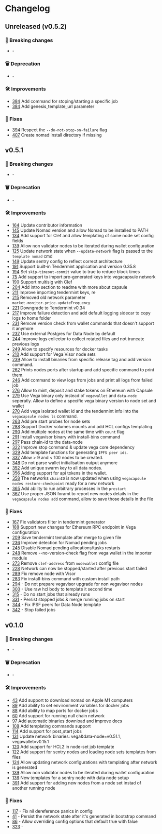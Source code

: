 # Changelog

## Unreleased (v0.5.2)

### 🚨 Breaking changes

- [](https://github.com/vegaprotocol/vegacapsule/issues/xxxx) -

### 🗑️ Deprecation

- [](https://github.com/vegaprotocol/vegacapsule/issues/xxxx) -

### 🛠 Improvements

- [384](https://github.com/vegaprotocol/vegacapsule/issues/384) Add command for stoping/starting a specific job
- [384](https://github.com/vegaprotocol/vegacapsule/issues/397) Add genesis_template_url parameter

### 🐛 Fixes

- [394](https://github.com/vegaprotocol/vegacapsule/pull/394) Respect the `--do-not-stop-on-failure` flag
- [407](https://github.com/vegaprotocol/vegacapsule/pull/407) Create nomad install directory if missing

## v0.5.1

### 🚨 Breaking changes

- [](https://github.com/vegaprotocol/vegacapsule/issues/xxxx) -

### 🗑️ Deprecation

- [](https://github.com/vegaprotocol/vegacapsule/issues/xxxx) -

### 🛠 Improvements

- [164](https://github.com/vegaprotocol/vegacapsule/issues/164) Update contributor information
- [145](https://github.com/vegaprotocol/vegacapsule/issues/145) Update Nomad version and allow Nomad to be installed to PATH
- [134](https://github.com/vegaprotocol/vegacapsule/issues/134) Add support for Clef and allow templating of some node set config fields
- [139](https://github.com/vegaprotocol/vegacapsule/issues/139) Allow non validator nodes to be iterated during wallet configuration
- [125](https://github.com/vegaprotocol/vegacapsule/issues/125) Update network state when `--update-network` flag is passed to the `template nomad` cmd
- [149](https://github.com/vegaprotocol/vegacapsule/issues/149) Update sentry config to reflect correct architecture
- [191](https://github.com/vegaprotocol/vegacapsule/issues/191) Support built-in Tendermint application and version 0.35.8
- [194](https://github.com/vegaprotocol/vegacapsule/issues/194) Set `skip-timeout-commit` value to true to reduce block times
- [75](https://github.com/vegaprotocol/vegacapsule/issues/75) Add support to import pre-generated keys into vegacapsule network
- [190](https://github.com/vegaprotocol/vegacapsule/issues/190) Support multisig with Clef
- [204](https://github.com/vegaprotocol/vegacapsule/pull/204) Add intro section to readme with more about capsule
- [211](https://github.com/vegaprotocol/vegacapsule/pull/211) Improve importing tendermint keys, re
- [215](https://github.com/vegaprotocol/vegacapsule/pull/215) Removed old network parameter `market.monitor.price.updateFrequency`
- [221](https://github.com/vegaprotocol/vegacapsule/pull/221) Downgrade to Tendermint v0.34
- [217](https://github.com/vegaprotocol/vegacapsule/pull/217) Improve failure detection and add default logging sidecar to copy logs to home folder
- [231](https://github.com/vegaprotocol/vegacapsule/issues/231) Remove version check from wallet commands that doesn't support it anymore
- [237](https://github.com/vegaprotocol/vegacapsule/issues/237) Use external Postgres for Data Node by default
- [244](https://github.com/vegaprotocol/vegacapsule/issues/244) Improve logs collector to collect rotated files and not truncate previous logs
- [249](https://github.com/vegaprotocol/vegacapsule/pull/249) Allow to specify resources for docker tasks
- [210](https://github.com/vegaprotocol/vegacapsule/pull/210) Add support for Vega Visor node sets
- [239](https://github.com/vegaprotocol/vegacapsule/issues/239) Allow to install binaries from specific release tag and add version command.
- [262](https://github.com/vegaprotocol/vegacapsule/issues/262) Prints nodes ports after startup and add specific command to print them.
- [246](https://github.com/vegaprotocol/vegacapsule/issues/246) Add command to view logs from jobs and print all logs from failed job
- [276](https://github.com/vegaprotocol/vegacapsule/issues/276) Allow to mint, deposit and stake tokens on Ethereum with Capsule
- [279](https://github.com/vegaprotocol/vegacapsule/issues/279) Use Vega binary only instead of `vegawallet` and `data-node` seperatly. Allow to define a specific vega binary version to node set and wallet
- [270](https://github.com/vegaprotocol/vegacapsule/pull/270) Add vega isolated wallet id and the tendermint info into the `vegacapsule nodes ls` command.
- [263](https://github.com/vegaprotocol/vegacapsule/issues/263) Add pre start probes for node sets
- [288](https://github.com/vegaprotocol/vegacapsule/issues/288) Support Docker volumes mounts and add HCL configs templating
- [290](https://github.com/vegaprotocol/vegacapsule/issues/290) Add multiple nodes at the same time with `count` flag
- [291](https://github.com/vegaprotocol/vegacapsule/issues/291) Install vegavisor binary with install-bins command
- [297](https://github.com/vegaprotocol/vegacapsule/pull/297) Pass chain-id to the data-node
- [322](https://github.com/vegaprotocol/vegacapsule/pull/322) Improve stop command & update vega core dependency
- [329](https://github.com/vegaprotocol/vegacapsule/pull/329) Add template functions for generating `IPFS peer ids`.
- [337](https://github.com/vegaprotocol/vegacapsule/issues/337) Allow > 9 and < 100 nodes to be created.
- [348](https://github.com/vegaprotocol/vegacapsule/issues/348) Do not parse wallet initialisation output anymore
- [352](https://github.com/vegaprotocol/vegacapsule/issues/352) Add unique swarm key to all data nodes.
- [356](https://github.com/vegaprotocol/vegacapsule/issues/356) Adding support for api tokens in the wallet.
- [358](https://github.com/vegaprotocol/vegacapsule/issues/358) The networks `chainID` is now updated when using `vegacapsule nodes restore-checkpoint` ready for a new network
- [365](https://github.com/vegaprotocol/vegacapsule/issues/365) Add ability to run arbitrary processes in the `prestart`
- [367](https://github.com/vegaprotocol/vegacapsule/pull/367) Use proper JSON foramt to report new nodes details in the `vegacapsule nodes add` command, allow to save those details in the file

### 🐛 Fixes

- [167](https://github.com/vegaprotocol/vegacapsule/issues/167) Fix validators filter in tendermint generator
- [188](https://github.com/vegaprotocol/vegacapsule/issues/188) Support new changes for Ethereum RPC endpoint in Vega configuration
- [209](https://github.com/vegaprotocol/vegacapsule/pull/209) Save tendermint template after merge to given file
- [236](https://github.com/vegaprotocol/vegacapsule/pull/236) Improve detection for Nomad pending jobs
- [245](https://github.com/vegaprotocol/vegacapsule/pull/245) Disable Nomad pending allocations/tasks restarts
- [248](https://github.com/vegaprotocol/vegacapsule/pull/248) Remove --no-version-check flag from vega wallet in the importer module
- [273](https://github.com/vegaprotocol/vegacapsule/pull/273) Remove `clef-address` from `nodewallet` config file
- [228](https://github.com/vegaprotocol/vegacapsule/pull/228) Network can now be stopped/started after previous start failed
- [289](https://github.com/vegaprotocol/vegacapsule/pull/289) Fix remove node with Visor
- [283](https://github.com/vegaprotocol/vegacapsule/pull/283) Fix install-bins command with custom install path
- [294](https://github.com/vegaprotocol/vegacapsule/issues/294) - Do not prepare vegavisor upgrade for non vegavisor nodes
- [300](https://github.com/vegaprotocol/vegacapsule/pull/300) - Use raw hcl body to template it second time
- [315](https://github.com/vegaprotocol/vegacapsule/pull/315) - Do no start jobs that already runs
- [331](https://github.com/vegaprotocol/vegacapsule/pull/331) - Persist stopped jobs & merge running jobs on start
- [344](https://github.com/vegaprotocol/vegacapsule/pull/344) - Fix IPSF peers for Data Node template
- [342](https://github.com/vegaprotocol/vegacapsule/pull/342) - Stop failed jobs

## v0.1.0

### 🚨 Breaking changes

- [](https://github.com/vegaprotocol/vegacapsule/issues/xxxx) -

### 🗑️ Deprecation

- [](https://github.com/vegaprotocol/vegacapsule/issues/xxxx) -

### 🛠 Improvements

- [43](https://github.com/vegaprotocol/vegacapsule/issues/39) Add support to download nomad on Apple M1 computers
- [89](https://github.com/vegaprotocol/vegacapsule/issues/89) Add ability to set environment variables for docker jobs
- [88](https://github.com/vegaprotocol/vegacapsule/issues/88) Add ability to map ports for docker jobs
- [60](https://github.com/vegaprotocol/vegacapsule/issues/60) Add support for running null chain network
- [97](https://github.com/vegaprotocol/vegacapsule/issues/97) Add automatic binaries download and improve docs
- [108](https://github.com/vegaprotocol/vegacapsule/issues/108) Add templating commands support
- [114](https://github.com/vegaprotocol/vegacapsule/issues/114) Add support for post_start jobs
- [131](https://github.com/vegaprotocol/vegacapsule/issues/131) Update network binaries: vega&data-node=v0.51.1, vegawallet=v0.15.1
- [120](https://github.com/vegaprotocol/vegacapsule/pull/120) Add support for HCL2 in node-set job template
- [122](https://github.com/vegaprotocol/vegacapsule/issues/122) Add support for sentry nodes and loading node sets templates from files
- [124](https://github.com/vegaprotocol/vegacapsule/issues/124) Allow updating network configurations with templating after network is generated
- [139](https://github.com/vegaprotocol/vegacapsule/issues/139) Allow non validator nodes to be iterated during wallet configuration
- [136](https://github.com/vegaprotocol/vegacapsule/issues/136) New templates for a sentry node with data node setup
- [391](https://github.com/vegaprotocol/vegacapsule/pull/391) Add support for adding new nodes from a node set instad of another running node

### 🐛 Fixes

- [117](https://github.com/vegaprotocol/vegacapsule/pull/117) - Fix nil dereference panics in config
- [41](https://github.com/vegaprotocol/vegacapsule/issues/40) - Persist the network state after it's generated in bootstrap command
- [86](https://github.com/vegaprotocol/vegacapsule/issues/86) - Allow overriding config options that default true with falue
- [323](https://github.com/vegaprotocol/vegacapsule/pull/323) -
